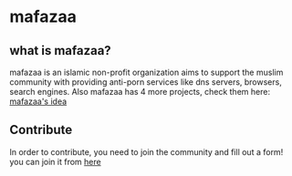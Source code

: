 # mafazaa 

## what is mafazaa?

mafazaa is an islamic non-profit organization aims to support the muslim community with providing anti-porn services like dns servers, browsers, search engines. Also mafazaa has 4 more projects, check them here: [mafazaa's idea](https://mafazaa.com/idea)

## Contribute

In order to contribute, you need to join the community and fill out a form! you can join it from [here](https://mafazaa.com/join)
